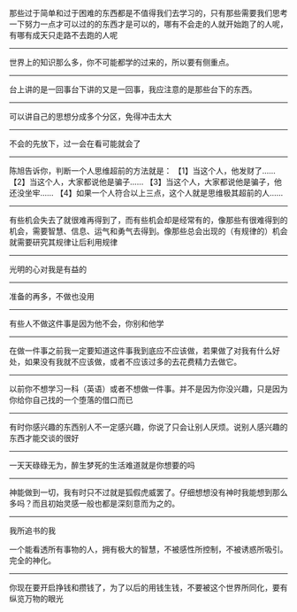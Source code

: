 那些过于简单和过于困难的东西都是不值得我们去学习的，只有那些需要我们思考一下努力一点才可以过的的东西才是可以的，哪有不会走的人就开始跑了的人呢，有哪有成天只走路不去跑的人呢
___
世界上的知识那么多，你不可能都学的过来的，所以要有侧重点。
___
台上讲的是一回事台下讲的又是一回事，我应注意的是那些台下的东西。
___
可以讲自己的思想分成多个分区，免得冲击太大
___
不会的先放下，过一会在看可能就会了
___
陈旭告诉你，判断一个人思维超前的方法就是：
【1】当这个人，他发财了……
【2】当这个人，大家都说他是骗子……
【3】当这个人，大家都说他是骗子，他还没坐牢……
【4】如果一个人符合以上三点，这个人就是思维极其超前的人……
___
有些机会失去了就很难再得到了，而有些机会却是经常有的，像那些有很难得到的机会，需要智慧、信息、运气和勇气去得到。像那些总会出现的（有规律的）机会就需要研究其规律让后利用规律
___
光明的心对我是有益的
___
准备的再多，不做也没用
___
有些人不做这件事是因为他不会，你别和他学
___
在做一件事之前我一定要知道这件事我到底应不应该做，若果做了对我有什么好处，如果没有我就不应该做，或者不应该过多的去花费精力去做它。
___
以前你不想学习一科（英语）或者不想做一件事。并不是因为你没兴趣，只是因为你给你自己找的一个堕落的借口而已
___
有时你感兴趣的东西别人不一定感兴趣，你说了只会让别人厌烦。说别人感兴趣的东西才能交谈的很好
___
一天天碌碌无为，醉生梦死的生活难道就是你想要的吗
___
神能做到一切，我有时只不过就是狐假虎威罢了。仔细想想没有神时我能想到那么多吗？而且初始灵感一般也都是深刻意而为之的。
___
我所追书的我

一个能看透所有事物的人，拥有极大的智慧，不被感性所控制，不被诱惑所吸引。完全的神化。
___
你现在要开启挣钱和攒钱了，为了以后的用钱生钱，不要被这个世界所同化，要有纵览万物的眼光